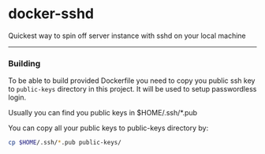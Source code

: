 docker-sshd
===========

Quickest way to spin off server instance with sshd on your local machine


---

### Building

To be able to build provided Dockerfile you need to copy you public ssh key to ``` public-keys ``` directory in this project. It will be used to setup passwordless login.

Usually you can find you public keys in $HOME/.ssh/*.pub

You can copy all your public keys to public-keys directory by:
``` bash
cp $HOME/.ssh/*.pub public-keys/
```

